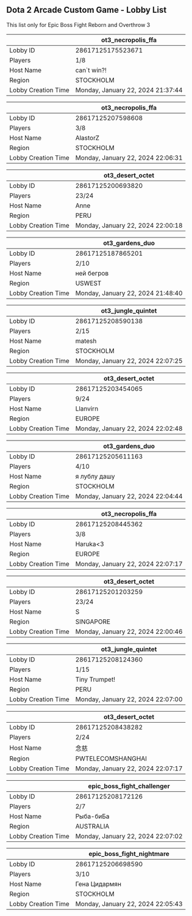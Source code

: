 ## Dota 2 Arcade Custom Game - Lobby List

This list only for Epic Boss Fight Reborn and Overthrow 3

|  | ot3_necropolis_ffa |
| ------ | ------ |
| Lobby ID | 28617125175523671 |
| Players | 1/8 |
| Host Name | can`t win?! |
| Region | STOCKHOLM |
| Lobby Creation Time | Monday, January 22, 2024 21:37:44 |


|  | ot3_necropolis_ffa |
| ------ | ------ |
| Lobby ID | 28617125207598608 |
| Players | 3/8 |
| Host Name | AlastorZ |
| Region | STOCKHOLM |
| Lobby Creation Time | Monday, January 22, 2024 22:06:31 |


|  | ot3_desert_octet |
| ------ | ------ |
| Lobby ID | 28617125200693820 |
| Players | 23/24 |
| Host Name | Anne |
| Region | PERU |
| Lobby Creation Time | Monday, January 22, 2024 22:00:18 |


|  | ot3_gardens_duo |
| ------ | ------ |
| Lobby ID | 28617125187865201 |
| Players | 2/10 |
| Host Name | ней бегров |
| Region | USWEST |
| Lobby Creation Time | Monday, January 22, 2024 21:48:40 |


|  | ot3_jungle_quintet |
| ------ | ------ |
| Lobby ID | 28617125208590138 |
| Players | 2/15 |
| Host Name | matesh |
| Region | STOCKHOLM |
| Lobby Creation Time | Monday, January 22, 2024 22:07:25 |


|  | ot3_desert_octet |
| ------ | ------ |
| Lobby ID | 28617125203454065 |
| Players | 9/24 |
| Host Name | Llanvirn |
| Region | EUROPE |
| Lobby Creation Time | Monday, January 22, 2024 22:02:48 |


|  | ot3_gardens_duo |
| ------ | ------ |
| Lobby ID | 28617125205611163 |
| Players | 4/10 |
| Host Name | я лублу дашу |
| Region | STOCKHOLM |
| Lobby Creation Time | Monday, January 22, 2024 22:04:44 |


|  | ot3_necropolis_ffa |
| ------ | ------ |
| Lobby ID | 28617125208445362 |
| Players | 3/8 |
| Host Name | Haruka<3 |
| Region | EUROPE |
| Lobby Creation Time | Monday, January 22, 2024 22:07:17 |


|  | ot3_desert_octet |
| ------ | ------ |
| Lobby ID | 28617125201203259 |
| Players | 23/24 |
| Host Name | S |
| Region | SINGAPORE |
| Lobby Creation Time | Monday, January 22, 2024 22:00:46 |


|  | ot3_jungle_quintet |
| ------ | ------ |
| Lobby ID | 28617125208124360 |
| Players | 1/15 |
| Host Name | Tiny Trumpet! |
| Region | PERU |
| Lobby Creation Time | Monday, January 22, 2024 22:07:00 |


|  | ot3_desert_octet |
| ------ | ------ |
| Lobby ID | 28617125208438282 |
| Players | 2/24 |
| Host Name | 念慈 |
| Region | PWTELECOMSHANGHAI |
| Lobby Creation Time | Monday, January 22, 2024 22:07:17 |


|  | epic_boss_fight_challenger |
| ------ | ------ |
| Lobby ID | 28617125208172126 |
| Players | 2/7 |
| Host Name | Рыба-биБа |
| Region | AUSTRALIA |
| Lobby Creation Time | Monday, January 22, 2024 22:07:02 |


|  | epic_boss_fight_nightmare |
| ------ | ------ |
| Lobby ID | 28617125206698590 |
| Players | 3/10 |
| Host Name | Гена Цидармян |
| Region | STOCKHOLM |
| Lobby Creation Time | Monday, January 22, 2024 22:05:43 |



